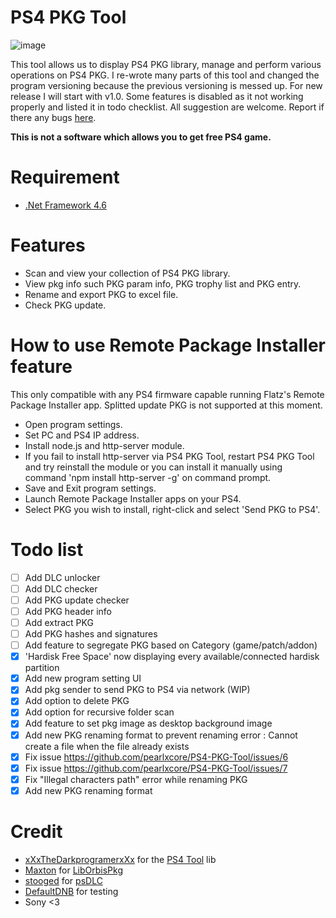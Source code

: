 # PS4 PKG Tool
![image](https://user-images.githubusercontent.com/36906814/87872280-9d30b780-c9e9-11ea-871e-c8514132394b.png)

This tool allows us to display PS4 PKG library, manage and perform various operations on PS4 PKG.
I re-wrote many parts of this tool and changed the program versioning because the previous versioning is messed up. For new release I will start with v1.0. Some features is disabled as it not working properly and listed it in todo checklist. All suggestion are welcome. Report if there any bugs [here](https://github.com/pearlxcore/PS4-PKG-Tool/issues).

**This is not a software which allows you to get free PS4 game.**

# Requirement
- [.Net Framework 4.6](https://www.microsoft.com/en-nz/download/details.aspx?id=48130)

# Features
- Scan and view your collection of PS4 PKG library.
- View pkg info such PKG param info, PKG trophy list and PKG entry.
- Rename and export PKG to excel file.
- Check PKG update.

# How to use Remote Package Installer feature

This only compatible with any PS4 firmware capable running Flatz's Remote Package Installer app. Splitted update PKG is not supported at this moment.

- Open program settings.
- Set PC and PS4 IP address.
- Install node.js and http-server module.
- If you fail to install http-server via PS4 PKG Tool, restart PS4 PKG Tool and try reinstall the module or you can install it manually using command 'npm install http-server -g' on command prompt.
- Save and Exit program settings.
- Launch Remote Package Installer apps on your PS4.
- Select PKG you wish to install, right-click and select 'Send PKG to PS4'.

# Todo list
- [ ] Add DLC unlocker
- [ ] Add DLC checker
- [ ] Add PKG update checker
- [ ] Add PKG header info
- [ ] Add extract PKG
- [ ] Add PKG hashes and signatures
- [ ] Add feature to segregate PKG based on Category (game/patch/addon)
- [x] 'Hardisk Free Space' now displaying every available/connected hardisk partition
- [x] Add new program setting UI
- [x] Add pkg sender to send PKG to PS4 via network (WIP)
- [x] Add option to delete PKG
- [x] Add option for recursive folder scan
- [x] Add feature to set pkg image as desktop background image
- [x] Add new PKG renaming format to prevent renaming error : Cannot create a file when the file already exists
- [x] Fix issue https://github.com/pearlxcore/PS4-PKG-Tool/issues/6
- [x] Fix issue https://github.com/pearlxcore/PS4-PKG-Tool/issues/7
- [x] Fix "Illegal characters path" error while renaming PKG
- [x] Add new PKG renaming format 

# Credit
- [xXxTheDarkprogramerxXx](https://github.com/xXxTheDarkprogramerxXx) for the [PS4 Tool](https://github.com/xXxTheDarkprogramerxXx/PS4_Tools) lib
- [Maxton](https://github.com/maxton) for [LibOrbisPkg](https://github.com/maxton/LibOrbisPkg)
- [stooged](https://github.com/stooged) for [psDLC](https://github.com/stooged/psDLC)
- [DefaultDNB](https://twitter.com/DefaultDNB) for testing
- Sony <3
